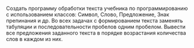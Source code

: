 Создать программу обработки текста учебника по программированию с использованием классов: Символ, Слово, Предложение, Знак препинания и др. Во всех задачах с формированием текста заменять табуляции и последовательности пробелов одним пробелом.
Вывести все предложения заданного текста в порядке возрастания 
количества слов в каждом из них.
